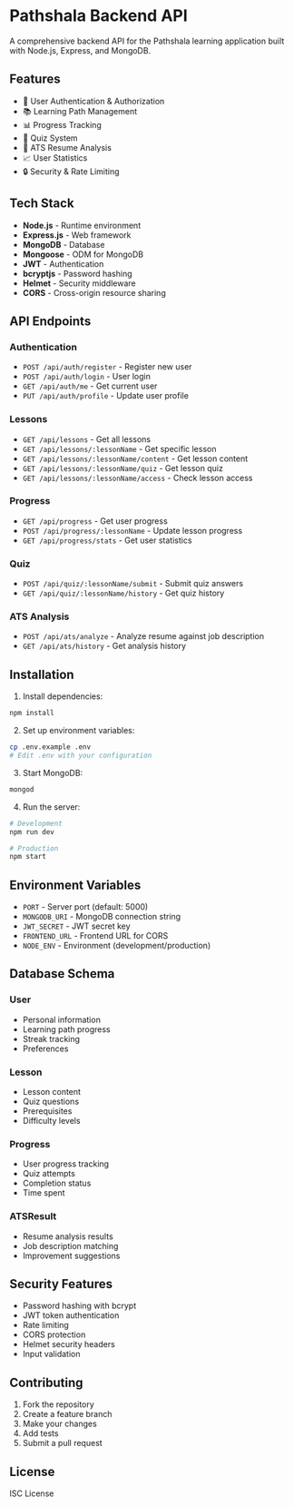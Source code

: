 # Pathshala Backend API

A comprehensive backend API for the Pathshala learning application built with Node.js, Express, and MongoDB.

## Features

- 🔐 User Authentication & Authorization
- 📚 Learning Path Management
- 📊 Progress Tracking
- 🧠 Quiz System
- 📄 ATS Resume Analysis
- 📈 User Statistics
- 🔒 Security & Rate Limiting

## Tech Stack

- **Node.js** - Runtime environment
- **Express.js** - Web framework
- **MongoDB** - Database
- **Mongoose** - ODM for MongoDB
- **JWT** - Authentication
- **bcryptjs** - Password hashing
- **Helmet** - Security middleware
- **CORS** - Cross-origin resource sharing

## API Endpoints

### Authentication
- `POST /api/auth/register` - Register new user
- `POST /api/auth/login` - User login
- `GET /api/auth/me` - Get current user
- `PUT /api/auth/profile` - Update user profile

### Lessons
- `GET /api/lessons` - Get all lessons
- `GET /api/lessons/:lessonName` - Get specific lesson
- `GET /api/lessons/:lessonName/content` - Get lesson content
- `GET /api/lessons/:lessonName/quiz` - Get lesson quiz
- `GET /api/lessons/:lessonName/access` - Check lesson access

### Progress
- `GET /api/progress` - Get user progress
- `POST /api/progress/:lessonName` - Update lesson progress
- `GET /api/progress/stats` - Get user statistics

### Quiz
- `POST /api/quiz/:lessonName/submit` - Submit quiz answers
- `GET /api/quiz/:lessonName/history` - Get quiz history

### ATS Analysis
- `POST /api/ats/analyze` - Analyze resume against job description
- `GET /api/ats/history` - Get analysis history

## Installation

1. Install dependencies:
```bash
npm install
```

2. Set up environment variables:
```bash
cp .env.example .env
# Edit .env with your configuration
```

3. Start MongoDB:
```bash
mongod
```

4. Run the server:
```bash
# Development
npm run dev

# Production
npm start
```

## Environment Variables

- `PORT` - Server port (default: 5000)
- `MONGODB_URI` - MongoDB connection string
- `JWT_SECRET` - JWT secret key
- `FRONTEND_URL` - Frontend URL for CORS
- `NODE_ENV` - Environment (development/production)

## Database Schema

### User
- Personal information
- Learning path progress
- Streak tracking
- Preferences

### Lesson
- Lesson content
- Quiz questions
- Prerequisites
- Difficulty levels

### Progress
- User progress tracking
- Quiz attempts
- Completion status
- Time spent

### ATSResult
- Resume analysis results
- Job description matching
- Improvement suggestions

## Security Features

- Password hashing with bcrypt
- JWT token authentication
- Rate limiting
- CORS protection
- Helmet security headers
- Input validation

## Contributing

1. Fork the repository
2. Create a feature branch
3. Make your changes
4. Add tests
5. Submit a pull request

## License

ISC License 